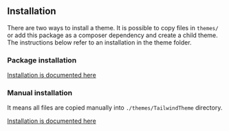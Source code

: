 ## Installation

There are two ways to install a theme. It is possible to copy files in `themes/` or add this package as a composer dependency and create a child theme. The instructions below refer to an installation in the theme folder.

### Package installation

[Installation is documented here](./installation_as_package.md)

### Manual installation

It means all files are copied manually into `./themes/TailwindTheme` directory.

[Installation is documented here](./installation_manual.md)
